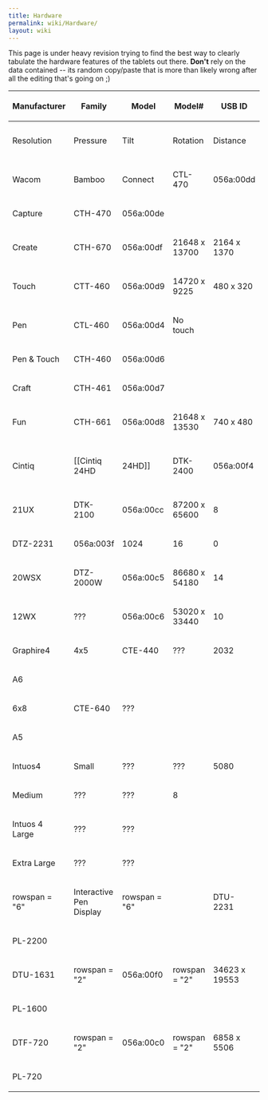 ```yaml
---
title: Hardware
permalink: wiki/Hardware/
layout: wiki
---
```


This page is under heavy revision trying to find the best way to clearly
tabulate the hardware features of the tablets out there. **Don't** rely
on the data contained -- its random copy/paste that is more than likely
wrong after all the editing that's going on ;)

<table>
<thead>
<tr class="header">
<th><p>Manufacturer</p></th>
<th><p>Family</p></th>
<th><p>Model</p></th>
<th><p>Model#</p></th>
<th><p>USB ID</p></th>
<th><p>Pen</p></th>
<th><p>Touch</p></th>
<th><p>Pad</p></th>
<th><p>Notes</p></th>
</tr>
</thead>
<tbody>
<tr class="odd">
<td><p>Resolution</p></td>
<td><p>Pressure</p></td>
<td><p>Tilt</p></td>
<td><p>Rotation</p></td>
<td><p>Distance</p></td>
<td><p>Resolution</p></td>
<td><p>ExpressKeys</p></td>
<td><p>Fn Buttons</p></td>
<td><p>Strips</p></td>
</tr>
<tr class="even">
<td><p>Wacom</p></td>
<td><p>Bamboo</p></td>
<td><p>Connect</p></td>
<td><p>CTL-470</p></td>
<td><p>056a:00dd</p></td>
<td><p>rowspan = &quot;2&quot;</p></td>
<td><p>14720 x 9220</p></td>
<td><p>rowspan = &quot;8&quot;</p></td>
<td><p>1024</p></td>
</tr>
<tr class="odd">
<td><p>Capture</p></td>
<td><p>CTH-470</p></td>
<td><p>056a:00de</p></td>
<td></td>
</tr>
<tr class="even">
<td><p>Create</p></td>
<td><p>CTH-670</p></td>
<td><p>056a:00df</p></td>
<td><p>21648 x 13700</p></td>
<td><p>2164 x 1370</p></td>
<td></td>
</tr>
<tr class="odd">
<td><p>Touch</p></td>
<td><p>CTT-460</p></td>
<td><p>056a:00d9</p></td>
<td><p>14720 x 9225</p></td>
<td><p>480 x 320</p></td>
<td><p>No pen</p></td>
</tr>
<tr class="even">
<td><p>Pen</p></td>
<td><p>CTL-460</p></td>
<td><p>056a:00d4</p></td>
<td><p>No touch</p></td>
</tr>
<tr class="odd">
<td><p>Pen &amp; Touch</p></td>
<td><p>CTH-460</p></td>
<td><p>056a:00d6</p></td>
<td></td>
</tr>
<tr class="even">
<td><p>Craft</p></td>
<td><p>CTH-461</p></td>
<td><p>056a:00d7</p></td>
<td></td>
</tr>
<tr class="odd">
<td><p>Fun</p></td>
<td><p>CTH-661</p></td>
<td><p>056a:00d8</p></td>
<td><p>21648 x 13530</p></td>
<td><p>740 x 480</p></td>
<td></td>
</tr>
<tr class="even">
<td><p>Cintiq</p></td>
<td><p>[[Cintiq 24HD</p></td>
<td><p>24HD]]</p></td>
<td><p>DTK-2400</p></td>
<td><p>056a:00f4</p></td>
<td><p>104480 x 65600</p></td>
<td><p>2048</p></td>
<td><p>±60° @ 1°</p></td>
<td><p>±180° @ 0.2°</p></td>
</tr>
<tr class="odd">
<td><p>21UX</p></td>
<td><p>DTK-2100</p></td>
<td><p>056a:00cc</p></td>
<td><p>87200 x 65600</p></td>
<td><p>8</p></td>
<td><ul>
<li>ModeCycleL</li>
<li>ModeCycleR</li>
</ul></td>
<td><p>2</p></td>
<td><p>0</p></td>
<td></td>
</tr>
<tr class="even">
<td><p>DTZ-2231</p></td>
<td><p>056a:003f</p></td>
<td><p>1024</p></td>
<td><p>16</p></td>
<td><p>0</p></td>
<td><p>2</p></td>
<td><p>0</p></td>
<td></td>
</tr>
<tr class="odd">
<td><p>20WSX</p></td>
<td><p>DTZ-2000W</p></td>
<td><p>056a:00c5</p></td>
<td><p>86680 x 54180</p></td>
<td><p>14</p></td>
<td><p>0</p></td>
<td><p>2</p></td>
<td><p>0</p></td>
<td></td>
</tr>
<tr class="even">
<td><p>12WX</p></td>
<td><p>???</p></td>
<td><p>056a:00c6</p></td>
<td><p>53020 x 33440</p></td>
<td><p>10</p></td>
<td><p>0</p></td>
<td><p>2</p></td>
<td><p>0</p></td>
<td></td>
</tr>
<tr class="odd">
<td><p>Graphire4</p></td>
<td><p>4x5</p></td>
<td><p>CTE-440</p></td>
<td><p>???</p></td>
<td><p>2032</p></td>
<td><p>512</p></td>
<td><p>N/A</p></td>
<td><p>N/A</p></td>
<td><p>???</p></td>
</tr>
<tr class="even">
<td><p>A6</p></td>
</tr>
<tr class="odd">
<td><p>6x8</p></td>
<td><p>CTE-640</p></td>
<td><p>???</p></td>
<td></td>
</tr>
<tr class="even">
<td><p>A5</p></td>
</tr>
<tr class="odd">
<td><p>Intuos4</p></td>
<td><p>Small</p></td>
<td><p>???</p></td>
<td><p>???</p></td>
<td><p>5080</p></td>
<td><p>2048</p></td>
<td><p>± 60°</p></td>
<td><p>Y</p></td>
<td><p>???</p></td>
</tr>
<tr class="even">
<td><p>Medium</p></td>
<td><p>???</p></td>
<td><p>???</p></td>
<td><p>8</p></td>
</tr>
<tr class="odd">
<td><p>Intuos 4 Large</p></td>
<td><p>???</p></td>
<td><p>???</p></td>
</tr>
<tr class="even">
<td><p>Extra Large</p></td>
<td><p>???</p></td>
<td><p>???</p></td>
</tr>
<tr class="odd">
<td><p>rowspan = &quot;6&quot;</p></td>
<td><p>Interactive Pen Display</p></td>
<td><p>rowspan = &quot;6&quot;</p></td>
<td></td>
<td><p>DTU-2231</p></td>
<td><p>rowspan = &quot;2&quot;</p></td>
<td><p>056a:00ce</p></td>
<td><p>rowspan = &quot;2&quot;</p></td>
<td><p>47864 x 27011</p></td>
</tr>
<tr class="even">
<td><p>PL-2200</p></td>
<td></td>
</tr>
<tr class="odd">
<td><p>DTU-1631</p></td>
<td><p>rowspan = &quot;2&quot;</p></td>
<td><p>056a:00f0</p></td>
<td><p>rowspan = &quot;2&quot;</p></td>
<td><p>34623 x 19553</p></td>
<td></td>
</tr>
<tr class="even">
<td><p>PL-1600</p></td>
<td></td>
</tr>
<tr class="odd">
<td><p>DTF-720</p></td>
<td><p>rowspan = &quot;2&quot;</p></td>
<td><p>056a:00c0</p></td>
<td><p>rowspan = &quot;2&quot;</p></td>
<td><p>6858 x 5506</p></td>
<td></td>
</tr>
<tr class="even">
<td><p>PL-720</p></td>
<td></td>
</tr>
</tbody>
</table>
